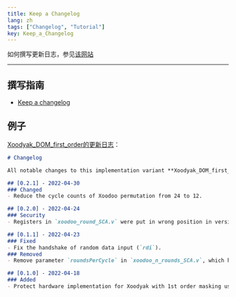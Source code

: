 ```yaml
---
title: Keep a Changelog
lang: zh
tags: ["Changelog", "Tutorial"]
key: Keep_a_Changelog
---
```


如何撰写更新日志，参见[该网站](https://keepachangelog.com/zh-CN/1.0.0/)

<!--more-->

---

## 撰写指南

- [Keep a changelog](https://keepachangelog.com/zh-CN/1.0.0/)

## 例子

[Xoodyak_DOM_first_order的更新日志](https://github.com/ybhphoenix/THU_HWSec_LWC/blob/main/Hardware_Implementations/Xoodyak/Xoodyak_DOM_first_order/docs/CHANGELOG.md)：

```markdown
# Changelog

All notable changes to this implementation variant **Xoodyak_DOM_first_order** will be documented in this file.

## [0.2.1] - 2022-04-30
### Changed
- Reduce the cycle counts of Xoodoo permutation from 24 to 12.

## [0.2.0] - 2022-04-24
### Security
- Registers in `xoodoo_round_SCA.v` were put in wrong position in versions 0.1.x, leading to a side-channel leakage, which is fixed in this version.  

## [0.1.1] - 2022-04-23
### Fixed
- Fix the handshake of random data input (`rdi`).
### Removed
- Remove parameter `roundsPerCycle` in `xoodoo_n_rounds_SCA.v`, which has not been used and verified.

## [0.1.0] - 2022-04-18
### Added
- Protect hardware implementation for Xoodyak with 1st order masking using DOM.
```

